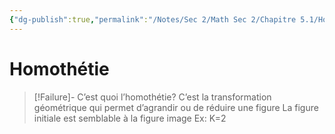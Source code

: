 ```yaml
---
{"dg-publish":true,"permalink":"/Notes/Sec 2/Math Sec 2/Chapitre 5.1/Homothétie/"}
---
```


# Homothétie

>[!Failure]- C’est quoi l’homothétie?
>C’est la transformation géométrique qui permet d’agrandir ou de réduire une figure
>La figure initiale est semblable à la figure image
>Ex: K=2

